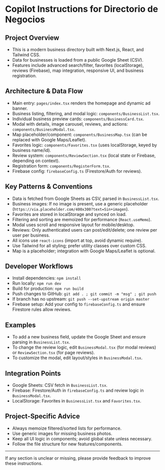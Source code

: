 # Copilot Instructions for Directorio de Negocios

## Project Overview
- This is a modern business directory built with Next.js, React, and Tailwind CSS.
- Data for businesses is loaded from a public Google Sheet (CSV).
- Features include advanced search/filter, favorites (localStorage), reviews (Firebase), map integration, responsive UI, and business registration.

## Architecture & Data Flow
- Main entry: `pages/index.tsx` renders the homepage and dynamic ad banner.
- Business listing, filtering, and modal logic: `components/BusinessList.tsx`.
- Individual business preview cards: `components/BusinessCard.tsx`.
- Modal with details, image carousel, reviews, and actions: `components/BusinessModal.tsx`.
- Map placeholder/component: `components/BusinessMap.tsx` (can be replaced with Google Maps/Leaflet).
- Favorites logic: `components/Favorites.tsx` (uses localStorage, keyed by business name/id).
- Review system: `components/ReviewSection.tsx` (local state or Firebase, depending on context).
- Registration form: `components/RegisterForm.tsx`.
- Firebase config: `firebaseConfig.ts` (Firestore/Auth for reviews).

## Key Patterns & Conventions
- Data is fetched from Google Sheets as CSV, parsed in `BusinessList.tsx`.
- Business images: If no image is present, use a generic placeholder (`https://via.placeholder.com/400x300?text=Sin+imagen`).
- Favorites are stored in localStorage and synced on load.
- Filtering and sorting are memoized for performance (`React.useMemo`).
- Modal uses scroll and responsive layout for mobile/desktop.
- Reviews: Only authenticated users can post/edit/delete; one review per user per business.
- All icons use `react-icons` (import at top, avoid dynamic require).
- Use Tailwind for all styling; prefer utility classes over custom CSS.
- Map is a placeholder; integration with Google Maps/Leaflet is optional.

## Developer Workflows
- Install dependencies: `npm install`
- Run locally: `npm run dev`
- Build for production: `npm run build`
- Push changes to GitHub: `git add . ; git commit -m "msg" ; git push`
- If branch has no upstream: `git push --set-upstream origin master`
- Firebase setup: Add your config to `firebaseConfig.ts` and ensure Firestore rules allow reviews.

## Examples
- To add a new business field, update the Google Sheet and ensure parsing in `BusinessList.tsx`.
- To change the review logic, edit `BusinessModal.tsx` (for modal reviews) or `ReviewSection.tsx` (for page reviews).
- To customize the modal, edit layout/styles in `BusinessModal.tsx`.

## Integration Points
- Google Sheets: CSV fetch in `BusinessList.tsx`.
- Firebase: Firestore/Auth in `firebaseConfig.ts` and review logic in `BusinessModal.tsx`.
- LocalStorage: Favorites in `BusinessList.tsx` and `Favorites.tsx`.

## Project-Specific Advice
- Always memoize filtered/sorted lists for performance.
- Use generic images for missing business photos.
- Keep all UI logic in components; avoid global state unless necessary.
- Follow the file structure for new features/components.

---
If any section is unclear or missing, please provide feedback to improve these instructions.
